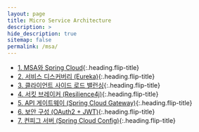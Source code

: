 ```yaml
---
layout: page
title: Micro Service Architecture
description: >
hide_description: true
sitemap: false
permalink: /msa/ 
---
```



* [1. MSA와 Spring Cloud]{:.heading.flip-title}
* [2. 서비스 디스커버리 (Eureka)]{:.heading.flip-title}
* [3. 클라이언트 사이드 로드 밸런싱]{:.heading.flip-title}
* [4. 서킷 브레이커 (Resilience4j)]{:.heading.flip-title}
* [5. API 게이트웨이 (Spring Cloud Gateway)]{:.heading.flip-title}
* [6. 보안 구성 (OAuth2 + JWT)]{:.heading.flip-title}
* [7. 컨피그 서버 (Spring Cloud Config)]{:.heading.flip-title}


[1. MSA와 Spring Cloud]: 1.md
[2. 서비스 디스커버리 (Eureka)]: 2.md
[3. 클라이언트 사이드 로드 밸런싱]: 3.md
[4. 서킷 브레이커 (Resilience4j)]: 4.md
[5. API 게이트웨이 (Spring Cloud Gateway)]: 5.md
[6. 보안 구성 (OAuth2 + JWT)]: 6.md
[7. 컨피그 서버 (Spring Cloud Config)]: 7.md